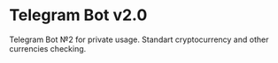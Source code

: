 # Telegram Bot v2.0
Telegram Bot №2 for private usage. Standart cryptocurrency and other currencies checking. 
